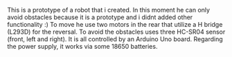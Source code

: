 This is a prototype of a robot that i created. In this moment he can only avoid obstacles because it is a prototype and i didnt added other functionality :)
To move he use two motors in the rear that utilize a H bridge (L293D) for the reversal. To avoid the obstacles uses three HC-SR04 sensor (front, left and right). It is all controlled by an Arduino Uno board. Regarding the power supply, it works via some 18650 batteries.
